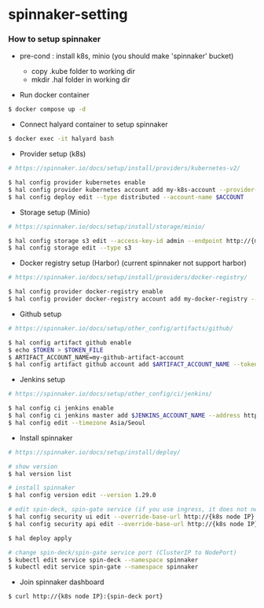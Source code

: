 # spinnaker-setting

### How to setup spinnaker

- pre-cond : install k8s, minio (you should make 'spinnaker' bucket)
  - copy .kube folder to working dir
  - mkdir .hal folder in working dir

- Run docker container
```bash
$ docker compose up -d
```

- Connect halyard container to setup spinnaker
```bash
$ docker exec -it halyard bash
```
  - Provider setup (k8s)
```bash
# https://spinnaker.io/docs/setup/install/providers/kubernetes-v2/

$ hal config provider kubernetes enable
$ hal config provider kubernetes account add my-k8s-account --provider-version v2 --context $(kubectl config current-context)
$ hal config deploy edit --type distributed --account-name $ACCOUNT
```
  - Storage setup (Minio)
```bash
# https://spinnaker.io/docs/setup/install/storage/minio/

$ hal config storage s3 edit --access-key-id admin --endpoint http://{minio IP}:{minio port} --secret-access-key tmaxos123! --bucket spinnaker
$ hal config storage edit --type s3
```

  - Docker registry setup (Harbor) (current spinnaker not support harbor)
```bash
# https://spinnaker.io/docs/setup/install/providers/docker-registry/

$ hal config provider docker-registry enable
$ hal config provider docker-registry account add my-docker-registry --address https://{harbor IP}:{harbor port} --username admin --password 1234
``` 

  - Github setup
```bash
# https://spinnaker.io/docs/setup/other_config/artifacts/github/

$ hal config artifact github enable
$ echo $TOKEN > $TOKEN_FILE
$ ARTIFACT_ACCOUNT_NAME=my-github-artifact-account
$ hal config artifact github account add $ARTIFACT_ACCOUNT_NAME --token-file $TOKEN_FILE
```

  - Jenkins setup
```bash
# https://spinnaker.io/docs/setup/other_config/ci/jenkins/

$ hal config ci jenkins enable
$ hal config ci jenkins master add $JENKINS_ACCOUNT_NAME --address http://{jekins IP}:{jenkins port} --csrf true --username {jenkins username} --password ${jenkins user api token}
$ hal config edit --timezone Asia/Seoul
```
  - Install spinnaker
```bash
# https://spinnaker.io/docs/setup/install/deploy/

# show version
$ hal version list

# install spinnaker
$ hal config version edit --version 1.29.0

# edit spin-deck, spin-gate service (if you use ingress, it does not need)
$ hal config security ui edit --override-base-url http://{k8s node IP}:{spin-deck port}
$ hal config security api edit --override-base-url http://{k8s node IP}:{spin-gate port}

$ hal deploy apply

# change spin-deck/spin-gate service port (ClusterIP to NodePort)
$ kubectl edit service spin-deck --namespace spinnaker
$ kubectl edit service spin-gate --namespace spinnaker
```

- Join spinnaker dashboard
```bash
$ curl http://{k8s node IP}:{spin-deck port}
```

